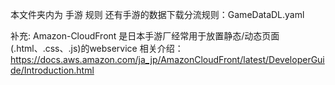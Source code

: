 本文件夹内为 手游 规则
还有手游的数据下载分流规则：GameDataDL.yaml

补充:
Amazon-CloudFront 是日本手游厂经常用于放置静态/动态页面(.html、.css、.js)的webservice
相关介绍：
https://docs.aws.amazon.com/ja_jp/AmazonCloudFront/latest/DeveloperGuide/Introduction.html
